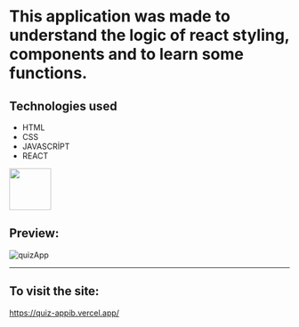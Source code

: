 # This application was made to understand the logic of react styling, components and to learn some functions.

## Technologies used

- HTML
- CSS
- JAVASCRİPT
- REACT

<img src="https://skillicons.dev/icons?i=javascript,vite,html,css,react" height="75" />

## Preview:

![quizApp](https://github.com/IbrahimBooz/PatikaFullStackBootcamp/assets/109763478/fdb13dd4-f1c1-4b30-958c-fa139be12923)


<hr>

## To visit the site:

https://quiz-appib.vercel.app/
